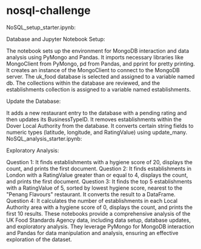 # nosql-challenge
NoSQL_setup_starter.ipynb:

Database and Jupyter Notebook Setup:

The notebook sets up the environment for MongoDB interaction and data analysis using PyMongo and Pandas.
It imports necessary libraries like MongoClient from PyMongo, pd from Pandas, and pprint for pretty printing.
It creates an instance of the MongoClient to connect to the MongoDB server.
The uk_food database is selected and assigned to a variable named db.
The collections within the database are reviewed, and the establishments collection is assigned to a variable named establishments.

Update the Database:

It adds a new restaurant entry to the database with a pending rating and then updates its BusinessTypeID.
It removes establishments within the Dover Local Authority from the database.
It converts certain string fields to numeric types (latitude, longitude, and RatingValue) using update_many.
NoSQL_analysis_starter.ipynb:

Exploratory Analysis:

Question 1: It finds establishments with a hygiene score of 20, displays the count, and prints the first document.
Question 2: It finds establishments in London with a RatingValue greater than or equal to 4, displays the count, and prints the first document.
Question 3: It finds the top 5 establishments with a RatingValue of 5, sorted by lowest hygiene score, nearest to the "Penang Flavours" restaurant. It converts the result to a DataFrame.
Question 4: It calculates the number of establishments in each Local Authority area with a hygiene score of 0, displays the count, and prints the first 10 results.
These notebooks provide a comprehensive analysis of the UK Food Standards Agency data, including data setup, database updates, and exploratory analysis. They leverage PyMongo for MongoDB interaction and Pandas for data manipulation and analysis, ensuring an effective exploration of the dataset.
